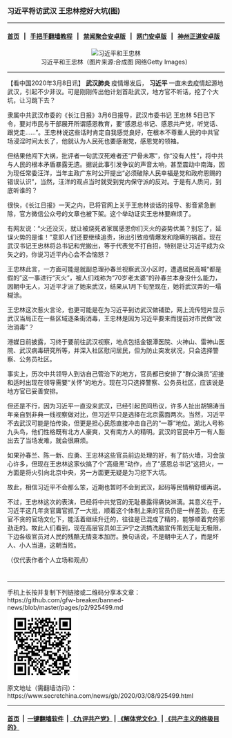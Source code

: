 ### 习近平将访武汉 王忠林挖好大坑(图)
------------------------

#### [首页](https://github.com/gfw-breaker/banned-news/blob/master/README.md) &nbsp;&nbsp;|&nbsp;&nbsp; [手把手翻墙教程](https://github.com/gfw-breaker/guides/wiki) &nbsp;&nbsp;|&nbsp;&nbsp; [禁闻聚合安卓版](https://github.com/gfw-breaker/bn-android) &nbsp;&nbsp;|&nbsp;&nbsp; [网门安卓版](https://github.com/oGate2/oGate) &nbsp;&nbsp;|&nbsp;&nbsp; [神州正道安卓版](https://github.com/SzzdOgate/update) 



<div class="article_right" style="fone-color:#000">
 <p style="text-align:center">
  <img alt="习近平和王忠林" src="//img3.secretchina.com/pic/2020/3-8/p2643031a915983328-ss.jpg" style="height:337px; width:600px"/>
  <br>
   习近平和王忠林（图片来源:合成图 网络Getty Images）
   <span id="hideid" name="hideid" style="color:red;display:none;">
    <span href="https://www.secretchina.com">
    </span>
   </span>
  </br>
 </p>
 <div id="txt-mid1-t21-2017">
  

---


  </div>
 </div>
 <p>
  【看中国2020年3月8日讯】
  <strong>
   武汉肺炎
  </strong>
  疫情爆发后，
  <strong>
   <span href="https://www.secretchina.com/news/gb/tag/习近平" target="_blank">
    习近平
   </span>
  </strong>
  一直未去疫情起源地武汉，引起不少非议。可是刚刚传出他计划首赴武汉，地方官不听话，挖了个大坑，让习跳下去？
  <span id="hideid" name="hideid" style="color:red;display:none;">
   <span href="https://www.secretchina.com">
   </span>
  </span>
 </p>
 <p>
  隶属中共武汉市委的《长江日报》3月6日报导，武汉市委书记
  <span href="https://www.secretchina.com/news/gb/tag/王忠林" target="_blank">
   王忠林
  </span>
  5日已下令，要对市民与干部展开所谓感恩教育，要“感恩总书记、感恩共产党，听党话、跟党走……”。王忠林说这些话时肯定自我感觉良好，在根本不尊重人民的中共官场浸淫时间太长了，他就认为人民死也要感谢党，感恩党的领袖。
 </p>
 <p>
  但结果他闯下大祸，批评者一句武汉死难者还“尸骨未寒”，你“没有人性”，将中共与人民的根本矛盾暴露无遗。据说此事引发争议的声音太响，甚至震动中南海，因为现任常委汪洋，当年主政广东时公开提出“必须破除人民幸福是党和政府恩赐的错误认识”，当然，汪洋的观点当时就受到党内保守派的反对。于是有人质问，到底听谁的？
 </p>
 <p>
  很快，《长江日报》一天之内，已将官网上关于王忠林谈话的报导、影音紧急删除，官方微信公众号的文章也被下架。这个举动证实王忠林要麻烦了。
 </p>
 <p>
  有网友说：“火还没灭，就让被烧死者家属感恩你们灭火的姿势优美？别忘了，延误火势的是谁！”意即人们还要继续追责，揪出引致疫情爆发和隐瞒的祸首。现在武汉书记王忠林将总书记和党搬出，等于代表党不打自招，特别是让习近平成为众矢之的，你说习近平内心会不会恼怒？
 </p>
 <p>
  王忠林此言，一方面可能是就副总理孙春兰视察武汉小区时，遭遇居民高喊“都是假的”这一事进行“灭火”，被人们戏称为“70岁老太婆”的孙春兰本身没什么能力，因朝中无人，习近平才派了她来武汉，结果从1月下旬至现在，她将武汉弄的一塌糊涂。
 </p>
 <p>
  王忠林这次惹火言论，也更可能是在为习近平到访武汉做铺垫，网上流传短片显示武汉当局正在一些区域逐条街消毒，王忠林是因为习近平要来而提前对市民做“政治消毒”？
 </p>
 <p>
  港媒日前披露，习终于要前往武汉视察，地点包括金银潭医院、火神山、雷神山医院、武汉病毒研究所等，并深入社区慰问居民，但为防止突发状况，只会选择警察、公务员社区。
 </p>
 <p>
  事实上，历次中共领导人到访自己管治下的地方，官员都已安排了“群众演员”迎接和适时出现在领导需要“关怀”的地方。现在习只选择警察、公务员社区，应该说是地方官已妥善安排。
 </p>
 <p>
  但还是不行，因为习近平一直没来武汉，已经引起民间热议，许多人扯出胡锦涛当年亲自到非典一线视察做对比，但习近平只是选择在北京露面两次。当然，习近平不去武汉可能是怕传染，但更是担心民怨直接冲击自己的“一尊”地位。湖北人号称九头鸟，他们性格既有北方人豪爽，又有南方人的精明。武汉的官民中万一有人豁出去了当场发难，就会很麻烦。
 </p>
 <p>
  如果孙春兰、陈一新、应勇、王忠林这些官员前边处理的好，有了防火墙，习会放心许多，但现在王忠林这家伙搞了个“高级黑”动作，点了“感恩总书记”这把火，一方面是将火引向北京中央，另一方面更无疑是为习挖下大坑。
 </p>
 <p>
  故此，相信习近平不会那么笨，近期也暂时不会到武汉，起码等民情稍舒缓再说。
 </p>
 <p>
  不过，王忠林这次的表演，已经将中共党官的无耻暴露得痛快淋漓。其意义在于，习近平这几年贪官庸官抓了一大批，顺着这个体制上来的官员仍是一样差劲，在无官不贪的官场文化下，能活着继续升迁的，往往是已混成了精的，能够顺着党的邪劲走的。故此人们看到，现在高层官员如王沪宁之流搞洗脑宣传策划无耻无极限，下边各级官员对人民的残酷无情变本加厉。换句话说，不是朝中无人了，而是坏人、小人当道，这朝当败。
 </p>
 <p>
 </p>
 <p>
  （仅代表作者个人立场和观点）
  <center>
   <div>
    <div id="txt-mid2-t22-2017" style="display: block;  max-height: 351px;  overflow: hidden;">
     <div id="SC-21xxx">
     </div>
     <ins class="adsbygoogle" data-ad-client="ca-pub-1276641434651360" data-ad-format="auto" data-ad-slot="4301710469" data-full-width-responsive="true" style="display:block">
     </ins>
    </div>
   </div>
  </center>
  <div style="padding-top:12px;">
  </div>
 </p>
</div>

<hr/>
手机上长按并复制下列链接或二维码分享本文章：<br/>
https://github.com/gfw-breaker/banned-news/blob/master/pages/p2/925499.md <br/>
<a href='https://github.com/gfw-breaker/banned-news/blob/master/pages/p2/925499.md'><img src='https://github.com/gfw-breaker/banned-news/blob/master/pages/p2/925499.md.png'/></a> <br/>
原文地址（需翻墙访问）：https://www.secretchina.com/news/gb/2020/03/08/925499.html


------------------------
#### [首页](https://github.com/gfw-breaker/banned-news/blob/master/README.md) &nbsp;|&nbsp; [一键翻墙软件](https://github.com/gfw-breaker/nogfw/blob/master/README.md) &nbsp;| [《九评共产党》](https://github.com/gfw-breaker/9ping.md/blob/master/README.md#九评之一评共产党是什么) | [《解体党文化》](https://github.com/gfw-breaker/jtdwh.md/blob/master/README.md) | [《共产主义的终极目的》](https://github.com/gfw-breaker/gczydzjmd.md/blob/master/README.md)


<img src='http://gfw-breaker.win/banned-news/pages/p2/925499.md' width='0px' height='0px'/>